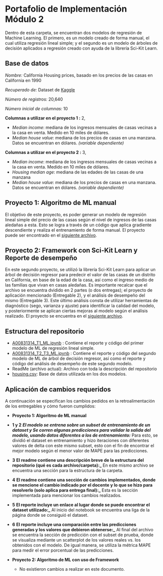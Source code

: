# Portafolio de Implementación Módulo 2 

Dentro de esta carpeta, se encuentran dos modelos de regresión de Machine Learning. El primero, es un modelo creado de forma manual, el cual utiliza regresión lineal simple; y el segundo es un modelo de árboles de decisión aplicados a regresión creado con ayuda de la librería Sci-Kit Learn. 

## Base de datos

*Nombre:* California Housing prices, basado en los precios de las casas en California en 1990

*Recuperado de:* Dataset de [Kaggle](https://www.kaggle.com/datasets/camnugent/california-housing-prices)

*Número de registros:* 20,640

*Número inicial de columnas:* 10

**Columnas a utilizar en el proyecto 1 :** 2, 

  - _Median income_: mediana de los ingresos mensuales de casas vecinas a la casa en venta. Medido en 10 miles de dólares. 
  -  _Median house value_: mediana de los precios de casas en una manzana. Datos se encuentran en dólares. _(variable dependiente)_
    
**Columnas a utilizar en el proyecto 2 :** 3, 

  - _Median income_: mediana de los ingresos mensuales de casas vecinas a la casa en venta. Medido en 10 miles de dólares.
  - _Housing median age_: mediana de las edades de las casas de una manzana
  -  _Median house value_: mediana de los precios de casas en una manzana. Datos se encuentran en dólares. _(variable dependiente)_

## Proyecto 1: Algoritmo de ML manual
El objetivo de este proyecto, es poder generar un modelo de regresión lineal simple del precio de las casas según el nivel de ingresos de las casas aledañas a esta. Esto se logra a través de un código que aplica gradiente descendiente y realiza el entrenamiento de forma manual. El proyecto puede ser encontrado en el [siguiente archivo](https://github.com/sofireyesm1/A00831314_Evidencia_1/blob/main/A00831314_T1_ML.ipynb).

## Proyecto 2: Framework con Sci-Kit Learn y Reporte de desempeño
En este segundo proyecto, se utilizó la librería Sci-Kit Learn para aplicar un árbol de decisión regresor para predecir el valor de las casas de un distrito en California, en base de la edad de la casa, así como el ingreso medio de las familias que vivan en casas aledañas. Es importante recalcar que el archivo se encuentra dvidido en 2 partes (o dos entregas); el proyecto de aplicación mencionado (Entregable 2), y el análisis de desempeño del mismo (Entregable 3). Este último análisis consta de utilizar herramientas de diagnóstico (sego, varianza y ajuste) para identificar la calidad del modelo, y posteriormente se aplican ciertas mejoras al modelo según el análisis realizado. El proyecto se encuentra en el  [siguiente archivo](https://github.com/sofireyesm1/A00831314_Evidencia_1/blob/main/A00831314_T2_ML.ipynb).

## Estructura del repositorio
- [A00831314_T1_ML.ipynb](https://github.com/sofireyesm1/A00831314_Evidencia_1/blob/main/A00831314_T1_ML.ipynb) : Contiene el reporte y código del primer modelo de ML de regresión lineal simple.
- [A00831314_T2_T3_ML.ipynb](https://github.com/sofireyesm1/A00831314_Evidencia_1/blob/main/A00831314_T2_ML.ipynb) : Contiene el reporte y código del segundo modelo de ML de árbol de decisión regresor, así como el reporte y código del análisis de desempeño de este segundo modelo. 
- ReadMe (archivo actual): Archivo con toda la descripción del repositorio
- [housing.csv](https://github.com/sofireyesm1/A00831314_Evidencia_1/blob/main/housing.csv): Base de datos utilizada en los dos modelos.

## Aplicación de cambios requeridos

A continuación se especifican los cambios pedidos en la retroalimentación de los entregables y cómo fueron cumplidos: 

* **Proyecto 1: Algoritmo de ML manual**
 * **1 y 2** **_El modelo se entrena sobre un subset de entrenamiento de un dataset y Se corren algunas predicciones para validar la salida del modelo, usando datos diferentes a los de entrenamiento:_** Para esto, se dividió el dataset en entrenamiento y hizo iteraciones con diferentes valores de delta con este mismo subset, esto con el fin de encontrar el mejor modelo según el menor valor de MAPE para las predicciones.
  * **3** **El readme contiene una descripción breve de la estructura del repositorio (qué es cada archivo/carpeta):_** En este mismo archivo se encuentra una sección para la estructura de la carpeta.
  * **4** **El readme contiene una sección de cambios implementados, donde se mencione el cambio indicado por el docente y lo que se hizo para resolverlo (solo aplica para entrega final):_** Esta es la sección implementada para mencionar los cambios realizados.
  * **5** **El reporte incluye un enlace al lugar donde se puede encontrar el dataset utilizado:_** Al inicio del notebook se encuentra una liga de la página donde se consiguió el dataset.
  * **6** **El reporte incluye una comparación entre las predicciones generadas y los valores que debieron obtenerse:_** Al final del archivo se encuentra la sección de predicción con el subset de prueba, donde se visualiza mediante un scatterplot de los valores reales vs. los obtenidos con el modelo. De igual manera, se utiliza la métrica MAPE para medir el error porcentual de las predicciones.

* **Proyecto 2: Algoritmo de ML con uso de Framework**
  * No existieron cambios a realizar en este documento.

